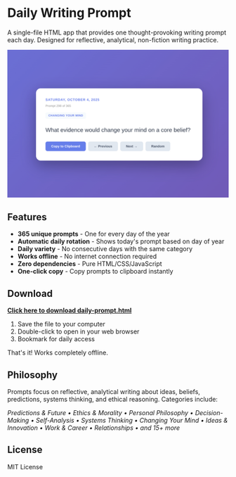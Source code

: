 # Daily Writing Prompt

A single-file HTML app that provides one thought-provoking writing prompt each day. Designed for reflective, analytical, non-fiction writing practice.

![Daily Writing Prompt Screenshot](screenshot.png)

## Features

- **365 unique prompts** - One for every day of the year
- **Automatic daily rotation** - Shows today's prompt based on day of year
- **Daily variety** - No consecutive days with the same category
- **Works offline** - No internet connection required
- **Zero dependencies** - Pure HTML/CSS/JavaScript
- **One-click copy** - Copy prompts to clipboard instantly

## Download

**[Click here to download daily-prompt.html](https://raw.githubusercontent.com/shawnyeager/daily-writing-prompt/master/daily-prompt.html)**

1. Save the file to your computer
2. Double-click to open in your web browser
3. Bookmark for daily access

That's it! Works completely offline.

## Philosophy

Prompts focus on reflective, analytical writing about ideas, beliefs, predictions, systems thinking, and ethical reasoning. Categories include:

*Predictions & Future • Ethics & Morality • Personal Philosophy • Decision-Making • Self-Analysis • Systems Thinking • Changing Your Mind • Ideas & Innovation • Work & Career • Relationships • and 15+ more*

## License

MIT License